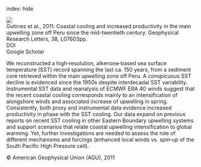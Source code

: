 index: hide

<div class="Citation">
    <div class="Citation-thumb CitationThumb-linked"  data-href="https://doi.org/10.1029/2010gl046324">
      <img src="https://static.claimspace.cloud/climate-study-static/refs/thumbs/14/Gutirrez_et_al_2011-thumb.png" />
    </div>

  <div class="Citation-body">
    <div class="Citation-text">Gutirrez et al., 2011: Coastal cooling and increased productivity in the main upwelling zone off Peru since the mid-twentieth century. <span class="Article-journal">Geophysical Research Letters, </span><span class="Article-volume">38, </span>L07603pp.</div>
    <div class="Citation-links">
      <div class="CitationLink" data-href="https://doi.org/10.1029/2010gl046324">
        <div class="CitationLink-icon CitationLink-Doi"></div>
        <div class="CitationLink-text">DOI</div>
      </div>
      <div class="CitationLink" data-href="https://scholar.google.com/scholar?q=10.1029/2010gl046324">
        <div class="CitationLink-icon CitationLink-Scholar"></div>
        <div class="CitationLink-text">Google Scholar</div>
      </div>
    </div>
  </div>
</div>

We reconstructed a high‐resolution, alkenone‐based sea surface temperature (SST) record spanning the last ca. 150 years, from a sediment core retrieved within the main upwelling zone off Peru. A conspicuous SST decline is evidenced since the 1950s despite interdecadal SST variability. Instrumental SST data and reanalysis of ECMWF ERA 40 winds suggest that the recent coastal cooling corresponds mainly to an intensification of alongshore winds and associated increase of upwelling in spring. Consistently, both proxy and instrumental data evidence increased productivity in phase with the SST cooling. Our data expand on previous reports on recent SST cooling in other Eastern Boundary upwelling systems and support scenarios that relate coastal upwelling intensification to global warming. Yet, further investigations are needed to assess the role of different mechanisms and forcings (enhanced local winds vs. spin‐up of the South Pacific High Pressure cell).

<div class="Citation-copy">
&copy; American Geophysical Union (AGU), 2011
</div>